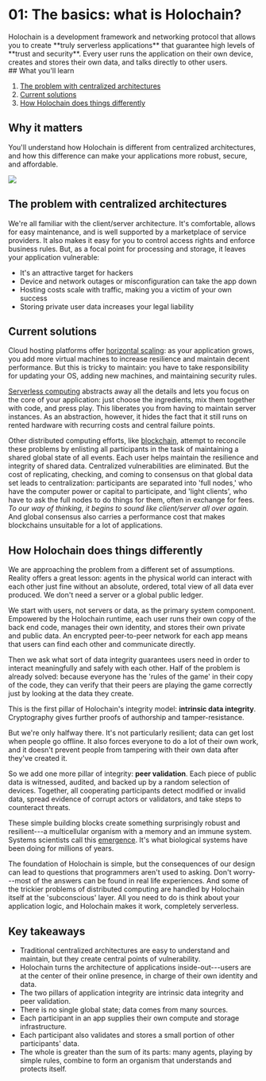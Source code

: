 # 01: The basics: what is Holochain?

<div class="coreconcepts-intro" markdown=1>
Holochain is a development framework and networking protocol that allows you to create **truly serverless applications** that guarantee high levels of **trust and security**. Every user runs the application on their own device, creates and stores their own data, and talks directly to other users.
</div>

<div class="coreconcepts-orientation" markdown=1>
## What you'll learn

1. [The problem with centralized architectures](#the-problem-with-centralized-architectures)
2. [Current solutions](#current-solutions)
3. [How Holochain does things differently](#how-holochain-does-things-differently)

## Why it matters

You'll understand how Holochain is different from centralized architectures, and how this difference can make your applications more robust, secure, and affordable.
</div>

![](https://i.imgur.com/lC0Ylue.png)

## The problem with centralized architectures

We're all familiar with the client/server architecture. It's comfortable, allows for easy maintenance, and is well supported by a marketplace of service providers. It also makes it easy for you to control access rights and enforce business rules. But, as a focal point for processing and storage, it leaves your application vulnerable:

* It's an attractive target for hackers
* Device and network outages or misconfiguration can take the app down
* Hosting costs scale with traffic, making you a victim of your own success
* Storing private user data increases your legal liability

## Current solutions

Cloud hosting platforms offer [horizontal scaling](https://en.wikipedia.org/wiki/Scalability#Horizontal): as your application grows, you add more virtual machines to increase resilience and maintain decent performance. But this is tricky to maintain: you have to take responsibility for updating your OS, adding new machines, and maintaining security rules.

[Serverless computing](https://en.wikipedia.org/wiki/Serverless_computing) abstracts away all the details and lets you focus on the core of your application: just choose the ingredients, mix them together with code, and press play. This liberates you from having to maintain server instances. As an abstraction, however, it hides the fact that it still runs on rented hardware with recurring costs and central failure points.

Other distributed computing efforts, like [blockchain](https://en.wikipedia.org/wiki/Blockchain), attempt to reconcile these problems by enlisting all participants in the task of maintaining a shared global state of all events. Each user helps maintain the resilience and integrity of shared data. Centralized vulnerabilities are eliminated. But the cost of replicating, checking, and coming to consensus on that global data set leads to centralization: participants are separated into 'full nodes,' who have the computer power or capital to participate, and 'light clients', who have to ask the full nodes to do things for them, often in exchange for fees. _To our way of thinking, it begins to sound like client/server all over again._ And global consensus also carries a performance cost that makes blockchains unsuitable for a lot of applications.

## How Holochain does things differently

We are approaching the problem from a different set of assumptions. Reality offers a great lesson: agents in the physical world can interact with each other just fine without an absolute, ordered, total view of all data ever produced. We don't need a server or a global public ledger.

We start with users, not servers or data, as the primary system component. Empowered by the Holochain runtime, each user runs their own copy of the back end code, manages their own identity, and stores their own private and public data. An encrypted peer-to-peer network for each app means that users can find each other and communicate directly.

Then we ask what sort of data integrity guarantees users need in order to interact meaningfully and safely with each other. Half of the problem is already solved: because everyone has the 'rules of the game' in their copy of the code, they can verify that their peers are playing the game correctly just by looking at the data they create.

This is the first pillar of Holochain's integrity model: **intrinsic data integrity**. Cryptography gives further proofs of authorship and tamper-resistance.

But we're only halfway there. It's not particularly resilient; data can get lost when people go offline. It also forces everyone to do a lot of their own work, and it doesn't prevent people from tampering with their own data after they've created it.

So we add one more pillar of integrity: **peer validation**. Each piece of public data is witnessed, audited, and backed up by a random selection of devices. Together, all cooperating participants detect modified or invalid data, spread evidence of corrupt actors or validators, and take steps to counteract threats.

These simple building blocks create something surprisingly robust and resilient---a multicellular organism with a memory and an immune system. Systems scientists call this [emergence](https://en.wikipedia.org/wiki/Emergence). It's what biological systems have been doing for millions of years.

The foundation of Holochain is simple, but the consequences of our design can lead to questions that programmers aren't used to asking. Don't worry---most of the answers can be found in real life experiences. And some of the trickier problems of distributed computing are handled by Holochain itself at the 'subconscious' layer. All you need to do is think about your application logic, and Holochain makes it work, completely serverless.

## Key takeaways

* Traditional centralized architectures are easy to understand and maintain, but they create central points of vulnerability.
* Holochain turns the architecture of applications inside-out---users are at the center of their online presence, in charge of their own identity and data.
* The two pillars of application integrity are intrinsic data integrity and peer validation.
* There is no single global state; data comes from many sources.
* Each participant in an app supplies their own compute and storage infrastructure.
* Each participant also validates and stores a small portion of other participants' data.
* The whole is greater than the sum of its parts: many agents, playing by simple rules, combine to form an organism that understands and protects itself.